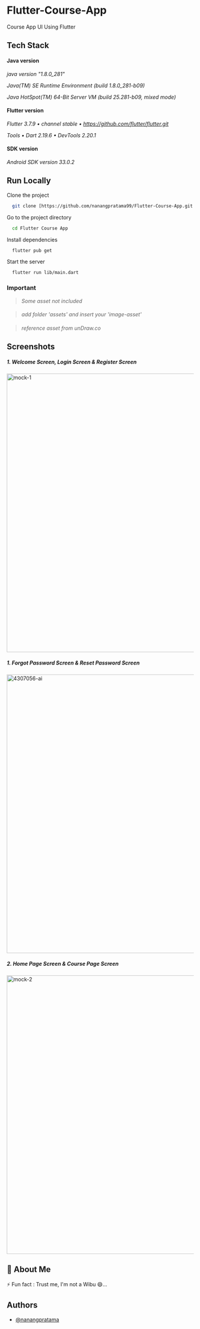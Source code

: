 # Flutter-Course-App
Course App UI Using Flutter

## Tech Stack

#### Java version
_java version "1.8.0_281"_

_Java(TM) SE Runtime Environment (build 1.8.0_281-b09)_

_Java HotSpot(TM) 64-Bit Server VM (build 25.281-b09, mixed mode)_

#### Flutter version
_Flutter 3.7.9 • channel stable • https://github.com/flutter/flutter.git_

_Tools • Dart 2.19.6 • DevTools 2.20.1_

#### SDK version
_Android SDK version 33.0.2_


## Run Locally

Clone the project

```bash
  git clone [https://github.com/nanangpratama99/Flutter-Course-App.git
```

Go to the project directory

```bash
  cd Flutter Course App
```

Install dependencies

```bash
  flutter pub get
```

Start the server

```bash
  flutter run lib/main.dart
```

### Important
> _Some asset not included_ 
####
> _add folder 'assets' and insert your 'image-asset'_
####
> _reference asset from unDraw.co_
    
## Screenshots
##### 1. Welcome Screen, Login Screen & Register Screen
####

<img width="750" alt="mock-1" src="https://github.com/nanangpratama99/Login-Register-App/assets/111034379/519e40f0-eb85-4fb8-bb64-df503433a7d1">

##### 1. Forgot Password Screen & Reset Password Screen
####

<img width="750" alt="4307056-ai" src="https://github.com/nanangpratama99/Flutter-Course-App/assets/111034379/3a4bd0b8-a690-43cb-b31c-61b843a01ff1">

##### 2. Home Page Screen & Course Page Screen
####

<img width="750" alt="mock-2" src="https://github.com/nanangpratama99/Login-Register-App/assets/111034379/3712579e-5ad3-46d5-8f5e-224c267890f9">


## 🚀 About Me
⚡️ Fun fact : Trust me, I'm not a Wibu 😄...


## Authors

- [@nanangpratama](https://github.com/nanangpratama99)

